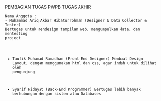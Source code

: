 <p class="has-line-data" data-line-start="6" data-line-end="7">PEMBAGIAN TUGAS PWPB TUGAS AKHIR</p>
<pre><code>Nama Anggota : 
- Muhammad Ariq Akbar Hibaturrohman (Designer &amp; Data Collector &amp; Tester)
Bertugas untuk mendesign tampilan web, mengumpulkan data, dan mentesting 
project

- Taufik Muhamad Ramadhan (Front-End Designer)
Membuat Design Layout, dengan menggunakan html dan css, agar indah 
untuk dilihat oleh pengunjung

- Syarif Hidayat (Back-End Programmer)
Bertugas lebih banyak berhubungan dengan sistem atau Databases
</code></pre>
